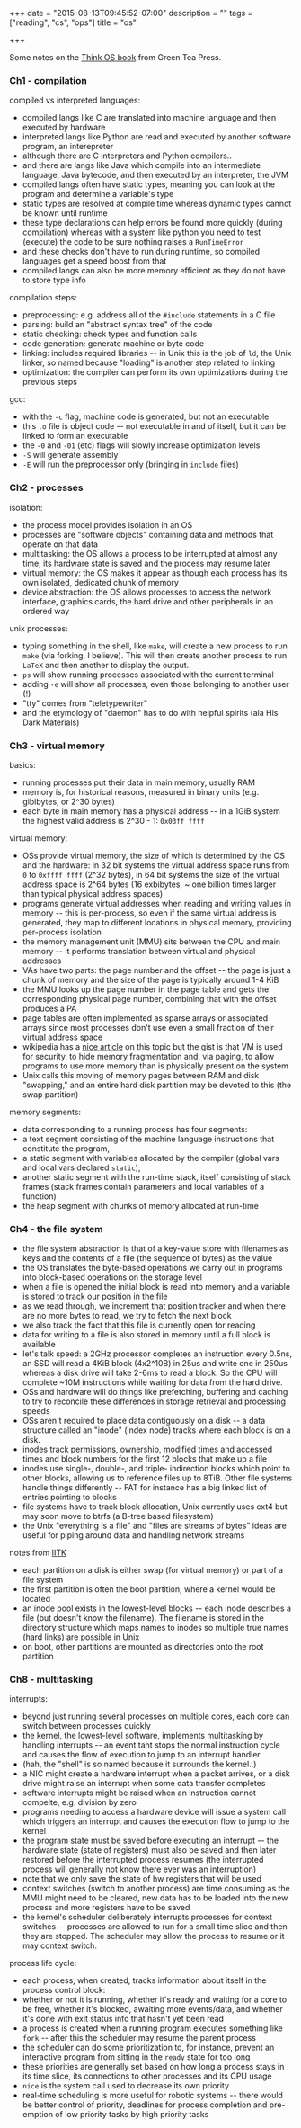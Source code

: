+++
date = "2015-08-13T09:45:52-07:00"
description = ""
tags = ["reading", "cs", "ops"]
title = "os"

+++

Some notes on the [Think OS book](http://greenteapress.com/thinkos/)
from Green Tea Press.

<!--more-->


### Ch1 - compilation

compiled vs interpreted languages:

* compiled langs like C are translated into machine language
and then executed by hardware
* interpreted langs like Python are read and executed by another software program,
an interepreter
* although there are C interpreters and Python compilers..
* and there are langs like Java which compile into an intermediate language,
Java bytecode, and then executed by an interpreter, the JVM
* compiled langs often have static types,
meaning you can look at the program and determine a variable's type
* static types are resolved at compile time
whereas dynamic types cannot be known until runtime
* these type declarations can help errors be found more quickly
(during compilation) whereas with a system like python
you need to test (execute) the code to be sure nothing raises a `RunTimeError`
* and these checks don't have to run during runtime,
so compiled languages get a speed boost from that
* compiled langs can also be more memory efficient
as they do not have to store type info

compilation steps:

* preprocessing: e.g. address all of the `#include` statements in a C file
* parsing: build an "abstract syntax tree" of the code
* static checking: check types and function calls
* code generation: generate machine or byte code
* linking: includes required libraries -- in Unix this is the job of `ld`,
the Unix linker, so named because "loading" is another step related to linking
* optimization: the compiler can perform its own optimizations during the previous steps

gcc:

* with the `-c` flag, machine code is generated, but not an executable
* this `.o` file is object code -- not executable in and of itself,
but it can be linked to form an executable
* the `-0` and `-01` (etc) flags will slowly increase optimization levels
* `-S` will generate assembly
* `-E` will run the preprocessor only (bringing in `include` files)


### Ch2 - processes

isolation:

* the process model provides isolation in an OS
* processes are "software objects" containing data and methods that operate on that data
* multitasking: the OS allows a process to be interrupted at almost any time,
its hardware state is saved and the process may resume later
* virtual memory: the OS makes it appear as though each process
has its own isolated, dedicated chunk of memory
* device abstraction: the OS allows processes to access the network interface,
graphics cards, the hard drive and other peripherals in an ordered way

unix processes:

* typing something in the shell, like `make`, will create a new process to run `make`
(via forking, I believe).
This will then create another process to run `LaTeX` and then another to display the output.
* `ps` will show running processes associated with the current terminal
* adding `-e` will show all processes, even those belonging to another user (!)
* "tty" comes from "teletypewriter"
* and the etymology of "daemon" has to do with helpful spirits (ala His Dark Materials)


### Ch3 - virtual memory

basics:

* running processes put their data in main memory, usually RAM
* memory is, for historical reasons, measured in binary units (e.g. gibibytes, or 2^30 bytes)
* each byte in main memory has a physical address --
in a 1GiB system the highest valid address is 2^30 - 1: `0x03ff ffff`

virtual memory:

* OSs provide virtual memory, the size of which is determined by the OS and the hardware:
in 32 bit systems the virtual address space runs from `0` to `0xffff ffff` (2^32 bytes),
in 64 bit systems the size of the virtual address space is 2^64 bytes
(16 exbibytes, ~ one billion times larger than typical physical address spaces)
* programs generate virtual addresses when reading and writing values in memory --
this is per-process, so even if the same virtual address is generated,
they map to different locations in physical memory, providing per-process isolation
* the memory management unit (MMU) sits between the CPU and main memory --
it performs translation between virtual and physical addresses
* VAs have two parts: the page number and the offset -- the page is just a chunk of memory
and the size of the page is typically around 1-4 KiB
* the MMU looks up the page number in the page table
and gets the corresponding physical page number,
combining that with the offset produces a PA
* page tables are often implemented as sparse arrays or associated arrays
since most processes don't use even a small fraction of their virtual address space
* wikipedia has a [nice article](https://en.wikipedia.org/wiki/Virtual_memory) on this topic
but the gist is that VM is used for security,
to hide memory fragmentation
and, via paging, to allow programs to use more memory than is physically present on the system
* Unix calls this moving of memory pages between RAM and disk "swapping,"
and an entire hard disk partition may be devoted to this (the swap partition)

memory segments:

* data corresponding to a running process has four segments:
* a text segment consisting of the machine language instructions that constitute the program,
* a static segment with variables allocated by the compiler (global vars and local vars declared `static`),
* another static segment with the run-time stack, itself consisting of stack frames
(stack frames contain parameters and local variables of a function)
* the heap segment with chunks of memory allocated at run-time


### Ch4 - the file system

* the file system abstraction is that of a key-value store
with filenames as keys and the contents of a file (the sequence of bytes) as the value
* the OS translates the byte-based operations we carry out in programs
into block-based operations on the storage level
* when a file is opened the initial block is read into memory
and a variable is stored to track our position in the file
* as we read through, we increment that position tracker
and when there are no more bytes to read, we try to fetch the next block
* we also track the fact that this file is currently open for reading
* data for writing to a file is also stored in memory until a full block is available
* let's talk speed:
a 2GHz processor completes an instruction every 0.5ns,
an SSD will read a 4KiB block (4x2^10B) in 25us and write one in 250us
whereas a disk drive will take 2-6ms to read a block.
So the CPU will complete ~10M instructions while waiting for data from the hard drive.
* OSs and hardware will do things like prefetching, buffering and caching
to try to reconcile these differences in storage retrieval and processing speeds
* OSs aren't required to place data contiguously on a disk --
a data structure called an "inode" (index node) tracks where each block is on a disk.
* inodes track permissions, ownership, modified times and accessed times
and block numbers for the first 12 blocks that make up a file
* inodes use single-, double-, and triple- indirection blocks which point to other blocks,
allowing us to reference files up to 8TiB.
Other file systems handle things differently --
FAT for instance has a big linked list of entries pointing to blocks
* file systems have to track block allocation,
Unix currently uses ext4 but may soon move to btrfs (a B-tree based filesystem)
* the Unix "everything is a file" and "files are streams of bytes" ideas
are useful for piping around data and handling network streams

notes from [IITK](http://www.iitk.ac.in/LDP/HOWTO/Unix-and-Internet-Fundamentals-HOWTO/disk-layout.html)

* each partition on a disk is either swap (for virtual memory) or part of a file system
* the first partition is often the boot partition, where a kernel would be located
* an inode pool exists in the lowest-level blocks -- each inode describes a file
(but doesn't know the filename).  The filename is stored in the directory structure
which maps names to inodes so multiple true names (hard links) are possible in Unix
* on boot, other partitions are mounted as directories onto the root partition


### Ch8 - multitasking

interrupts:

* beyond just running several processes on multiple cores,
each core can switch between processes quickly
* the kernel, the lowest-level software, implements multitasking
by handling interrupts -- an event taht stops the normal instruction cycle
and causes the flow of execution to jump to an interrupt handler
* (hah, the "shell" is so named because it surrounds the kernel..)
* a NIC might create a hardware interrupt when a packet arrives,
or a disk drive might raise an interrupt when some data transfer completes
* software interrupts might be raised when an instruction cannot compelte,
e.g. division by zero
* programs needing to access a hardware device will issue a system call
which triggers an interrupt and causes the execution flow to jump to the kernel
* the program state must be saved before executing an interrupt --
the hardware state (state of registers) must also be saved and then later restored
before the interrupted process resumes
(the interrupted process will generally not know there ever was an interruption)
* note that we only save the state of hw registers that will be used
* context switches (switch to another process) are time consuming
as the MMU might need to be cleared, new data has to be loaded into the new process
and more registers have to be saved
* the kernel's scheduler deliberately interrupts processes for context switches --
processes are allowed to run for a small time slice and then they are stopped.
The scheduler may allow the process to resume or it may context switch.

process life cycle:

* each process, when created, tracks information about itself in the process control block:
* whether or not it is running, whether it's ready and waiting for a core to be free,
whether it's blocked, awaiting more events/data,
and whether it's done with exit status info that hasn't yet been read
* a process is created when a running program executes something like `fork` --
after this the scheduler may resume the parent process
* the scheduler can do some prioritization to, for instance,
prevent an interactive program from sitting in the `ready` state for too long
* these priorities are generally set based on how long a process stays in its time slice,
its connections to other processes and its CPU usage
* `nice` is the system call used to decrease its own priority
* real-time scheduling is more useful for robotic systems --
there would be better control of priority, deadlines for process completion
and pre-emption of low priority tasks by high priority tasks
